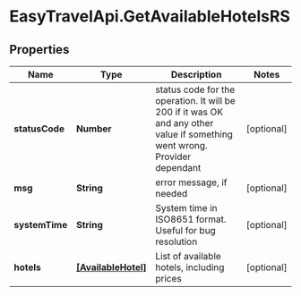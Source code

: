 # EasyTravelApi.GetAvailableHotelsRS

## Properties
Name | Type | Description | Notes
------------ | ------------- | ------------- | -------------
**statusCode** | **Number** | status code for the operation. It will be 200 if it was OK and any other value if something went wrong. Provider dependant | [optional] 
**msg** | **String** | error message, if needed | [optional] 
**systemTime** | **String** | System time in ISO8651 format. Useful for bug resolution | [optional] 
**hotels** | [**[AvailableHotel]**](AvailableHotel.md) | List of available hotels, including prices | [optional] 


